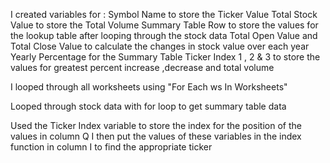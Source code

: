 I created variables for :
Symbol Name to store the Ticker Value
Total Stock Value to store the Total Volume
Summary Table Row to store the values for the lookup table after looping through the stock data
Total Open Value and Total Close Value to calculate the changes in stock value over each year
Yearly Percentage for the Summary Table
Ticker Index 1 , 2 & 3 to store the values for greatest percent increase ,decrease and total volume

I looped through all worksheets using  "For Each ws In Worksheets"

Looped through stock data with for loop to get summary table data 

Used the Ticker Index variable to store the index for the position of the values in column Q
I then 
put the values of these variables in the index function in column I to find the appropriate ticker
